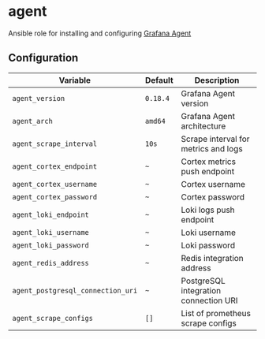 # agent
Ansible role for installing and configuring [Grafana Agent](https://grafana.com/docs/grafana-cloud/agent/)

## Configuration
| Variable | Default | Description |
| -------- | ------- | ----------- |
| `agent_version` | `0.18.4` | Grafana Agent version |
| `agent_arch` | `amd64` | Grafana Agent architecture |
| `agent_scrape_interval` | `10s` | Scrape interval for metrics and logs |
| `agent_cortex_endpoint` | `~` | Cortex metrics push endpoint |
| `agent_cortex_username` | `~` | Cortex username |
| `agent_cortex_password` | `~` | Cortex password |
| `agent_loki_endpoint` | `~` | Loki logs push endpoint |
| `agent_loki_username` | `~` | Loki username |
| `agent_loki_password` | `~` | Loki password |
| `agent_redis_address` | `~` | Redis integration address |
| `agent_postgresql_connection_uri` | `~` | PostgreSQL integration connection URI |
| `agent_scrape_configs` | `[]` | List of prometheus scrape configs |
